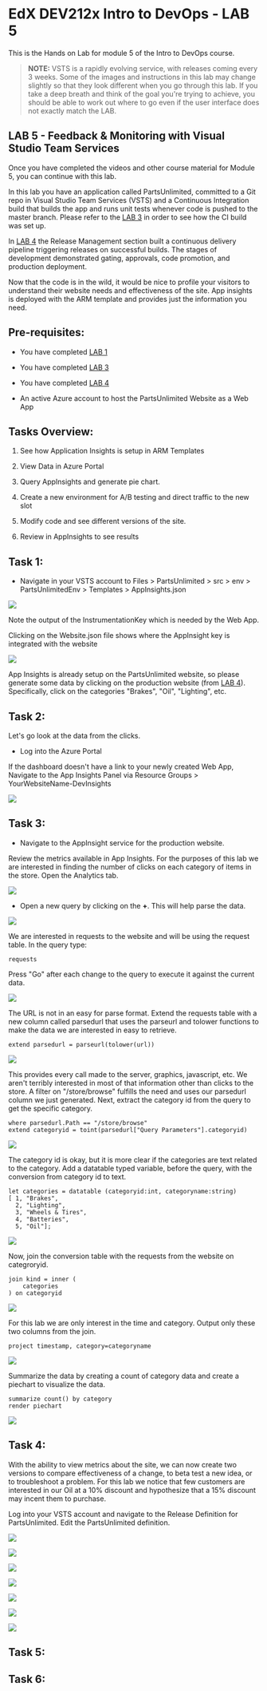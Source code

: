 # EdX DEV212x Intro to DevOps - LAB 5 #
This is the Hands on Lab for module 5 of the Intro to DevOps course.

> **NOTE:** VSTS is a rapidly evolving service, with releases coming every 3 weeks. Some of the images and instructions in this lab may change slightly so that they look different when you go through this lab. If you take a deep breath and think of the goal you're trying to achieve, you should be able to work out where to go even if the user interface does not exactly match the LAB.

## LAB 5 - Feedback & Monitoring with Visual Studio Team Services ##
Once you have completed the videos and other course material for Module 5, you can continue with this lab.

In this lab you have an application called PartsUnlimited, committed to a Git repo
in Visual Studio Team Services (VSTS) and a Continuous Integration build that builds the app and
runs unit tests whenever code is pushed to the master branch. Please refer to the
[LAB 3](../Lab3/EdX212x-Lab3.md) in order to see how the CI build was set up.

In [LAB 4](../Lab4/EdX212x-Lab4.md) the Release Management section built a continuous delivery pipeline triggering releases on successful builds.  The stages of development demonstrated gating, approvals, code promotion, and production deployment.

Now that the code is in the wild, it would be nice to profile your visitors to understand their website needs and effectiveness of the site.  App insights is deployed with the ARM template and provides just the information you need.

## Pre-requisites:

* You have completed [LAB 1](../Lab1/edX-DEV212x-Lab1.md)
* You have completed [LAB 3](../Lab3/edX-DEV212x-Lab3.md)
* You have completed [LAB 4](../Lab4/edX-DEV212x-Lab4.md)

* An active Azure account to host the PartsUnlimited Website as a Web App

## Tasks Overview:

1. See how Application Insights is setup in ARM Templates

1. View Data in Azure Portal

1. Query AppInsights and generate pie chart.

1. Create a new environment for A/B testing and direct traffic to the new slot

1. Modify code and see different versions of the site.

1. Review in AppInsights to see results


## Task 1: ##

* Navigate in your VSTS account to Files > PartsUnlimited > src > env > PartsUnlimitedEnv > Templates > AppInsights.json

![](media/app_insight_template.png)

Note the output of the InstrumentationKey which is needed by the Web App.

Clicking on the Website.json file shows where the AppInsight key is integrated with the website

![](media/app_insight_web_key.png)

App Insights is already setup on the PartsUnlimited website, so please generate some data by clicking on the production website (from [LAB 4](../Lab4/edX-DEV212x-Lab4.md)). Specifically, click on the categories "Brakes", "Oil", "Lighting", etc.


## Task 2: ##

Let's go look at the data from the clicks.

* Log into the Azure Portal

If the dashboard doesn't have a link to your newly created Web App, Navigate to the App Insights Panel via Resource Groups > YourWebsiteName-DevInsights

![](media/open_app_insights.png)


## Task 3: ##

* Navigate to the AppInsight service for the production website.

Review the metrics available in App Insights. For the purposes of this lab we are interested in finding the number of clicks on each category of items in the store. Open the Analytics tab.

![](media/app_insight_overview.png)

* Open a new query by clicking on the **+**.  This will help parse the data.

![](media/app_insight_newquery.png)

We are interested in requests to the website and will be using the request table.  In the query type:
```
requests
```

Press "Go" after each change to the query to execute it against the current data.

![](media/query1.png)

The URL is not in an easy for parse format.  Extend the requests table with a new column called parsedurl that uses the parseurl and tolower functions to make the data we are interested in easy to retrieve.
```
extend parsedurl = parseurl(tolower(url))
```

![](media/query2.png)

This provides every call made to the server, graphics, javascript, etc.  We aren't terribly interested in most of that information other than clicks to the store.  A filter on "/store/browse" fulfills the need and uses our parsedurl column we just generated.  Next, extract the category id from the query to get the specific category.

```
where parsedurl.Path == "/store/browse"
extend categoryid = toint(parsedurl["Query Parameters"].categoryid)
```


![](media/query3.png)

The category id is okay, but it is more clear if the categories are text related to the category. Add a datatable typed variable, before the query, with the conversion from category id to text.

```
let categories = datatable (categoryid:int, categoryname:string)
[ 1, "Brakes",
  2, "Lighting",
  3, "Wheels & Tires",
  4, "Batteries",
  5, "Oil"];
```

![](media/query4.png)

Now, join the conversion table with the requests from the website on categroryid.

```
join kind = inner (
    categories
) on categoryid
```

![](media/query5.png)

For this lab we are only interest in the time and category.  Output only these two columns from the join.

```
project timestamp, category=categoryname
```

![](media/query6.png)

Summarize the data by creating a count of category data and create a piechart to visualize the data.

```
summarize count() by category
render piechart
```

![](media/query7.png)

## Task 4: ##

With the ability to view metrics about the site, we can now create two versions to compare effectiveness of a change, to beta test a new idea, or to troubleshoot a problem.  For this lab we notice that few customers are interested in our Oil at a 10% discount and hypothesize that a 15% discount may incent them to purchase.

Log into your VSTS account and navigate to the Release Definition for PartsUnlimited.  Edit the PartsUnlimited definition.

![](media/release_completed_pipeline.png)

![](media/vsts_rename_prod.png)

![](media/vsts_deploy_blue.png)

![](media/vsts_add_traf.png)

![](media/vsts_traf_config.png)

![](media/vsts_blue_success.png)

![](media/vsts_blue_success_edit.png)

## Task 5: ##


## Task 6: ##
